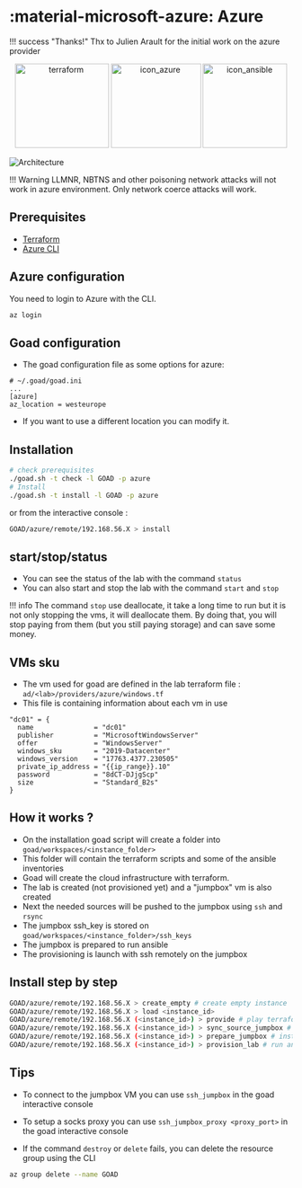 # :material-microsoft-azure: Azure

!!! success "Thanks!"
    Thx to Julien Arault for the initial work on the azure provider


<div align="center">
  <img alt="terraform" width="167" height="150" src="./../img/icon_terraform.png">
  <img alt="icon_azure" width="160"  height="150" src="./../img/icon_azure.png">
  <img alt="icon_ansible" width="150"  height="150" src="./../img/icon_ansible.png">
</div>

![Architecture](../img/azure_architecture.png)

!!! Warning
    LLMNR, NBTNS and other poisoning network attacks will not work in azure environment.
    Only network coerce attacks will work.

## Prerequisites

- [Terraform](https://www.terraform.io/downloads.html)
- [Azure CLI](https://docs.microsoft.com/en-us/cli/azure/install-azure-cli?view=azure-cli-latest)

## Azure configuration

You need to login to Azure with the CLI.

```bash
az login
```

## Goad configuration

- The goad configuration file as some options for azure:

```
# ~/.goad/goad.ini
...
[azure]
az_location = westeurope
```

- If you want to use a different location you can modify it.


## Installation

```bash
# check prerequisites
./goad.sh -t check -l GOAD -p azure
# Install
./goad.sh -t install -l GOAD -p azure
```

or from the interactive console :

```bash
GOAD/azure/remote/192.168.56.X > install
```

## start/stop/status

- You can see the status of the lab with the command `status`
- You can also start and stop the lab with the command `start` and `stop`

!!! info
    The command `stop` use deallocate, it take a long time to run but it is not only stopping the vms, it will deallocate them. By doing that, you will stop paying from them (but you still paying storage) and can save some money.

## VMs sku

- The vm used for goad are defined in the lab terraform file : `ad/<lab>/providers/azure/windows.tf`
- This file is containing information about each vm in use

```
"dc01" = {
  name               = "dc01"
  publisher          = "MicrosoftWindowsServer"
  offer              = "WindowsServer"
  windows_sku        = "2019-Datacenter"
  windows_version    = "17763.4377.230505"
  private_ip_address = "{{ip_range}}.10"
  password           = "8dCT-DJjgScp"
  size               = "Standard_B2s"
}
```

## How it works ?

- On the installation goad script will create a folder into `goad/workspaces/<instance_folder>`
- This folder will contain the terraform scripts and some of the ansible inventories
- Goad will create the cloud infrastructure with terraform.
- The lab is created (not provisioned yet) and a "jumpbox" vm is also created
- Next the needed sources will be pushed to the jumpbox using `ssh` and `rsync`
- The jumpbox ssh_key is stored on `goad/workspaces/<instance_folder>/ssh_keys`
- The jumpbox is prepared to run ansible
- The provisioning is launch with ssh remotely on the jumpbox

## Install step by step

```bash
GOAD/azure/remote/192.168.56.X > create_empty # create empty instance
GOAD/azure/remote/192.168.56.X > load <instance_id>
GOAD/azure/remote/192.168.56.X (<instance_id>) > provide # play terraform
GOAD/azure/remote/192.168.56.X (<instance_id>) > sync_source_jumpbox # sync jumpbox source
GOAD/azure/remote/192.168.56.X (<instance_id>) > prepare_jumpbox # install dependencies on jumpbox
GOAD/azure/remote/192.168.56.X (<instance_id>) > provision_lab # run ansible
```

## Tips

- To connect to the jumpbox VM you can use `ssh_jumpbox` in the goad interactive console
- To setup a socks proxy you can use `ssh_jumpbox_proxy <proxy_port>` in the goad interactive console

- If the command `destroy` or `delete` fails, you can delete the resource group using the CLI
```bash
az group delete --name GOAD
```
